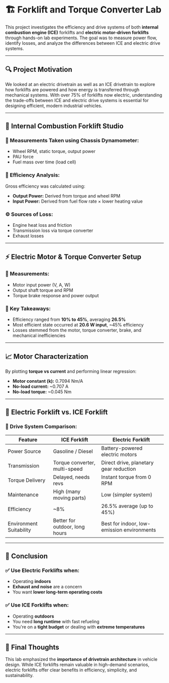 # 🏗 Forklift and Torque Converter Lab

This project investigates the efficiency and drive systems of both **internal combustion engine (ICE)** forklifts and **electric motor-driven forklifts** through hands-on lab experiments. The goal was to measure power flow, identify losses, and analyze the differences between ICE and electric drive systems.

---

## 🔍 Project Motivation

We looked at an electric drivetrain as well as an ICE drivetrain to explore how forklifts are powered and how energy is transferred through mechanical systems. With over 75% of forklifts now electric, understanding the trade-offs between ICE and electric drive systems is essential for designing efficient, modern industrial vehicles.

---

## 🔧 Internal Combustion Forklift Studio

### 🔢 Measurements Taken using Chassis Dynamometer:
- Wheel RPM, static torque, output power
- PAU force
- Fuel mass over time (load cell)

### 🧮 Efficiency Analysis:
Gross efficiency was calculated using:
- **Output Power:** Derived from torque and wheel RPM  
- **Input Power:** Derived from fuel flow rate × lower heating value

### ⚙️ Sources of Loss:
- Engine heat loss and friction
- Transmission loss via torque converter
- Exhaust losses

---

## ⚡️ Electric Motor & Torque Converter Setup

### 🔢 Measurements:
- Motor input power (V, A, W)
- Output shaft torque and RPM
- Torque brake response and power output

### 🧠 Key Takeaways:
- Efficiency ranged from **10% to 45%**, averaging **26.5%**
- Most efficient state occurred at **20.6 W input**, ~45% efficiency
- Losses stemmed from the motor, torque converter, brake, and mechanical inefficiencies

---

## 📈 Motor Characterization

By plotting **torque vs current** and performing linear regression:
- **Motor constant (k):** 0.7094 Nm/A
- **No-load current:** ~0.707 A
- **No-load torque:** ~0.045 Nm

---

## 🔋 Electric Forklift vs. ICE Forklift

### 🔄 Drive System Comparison:

| Feature                  | ICE Forklift                     | Electric Forklift                           |
|--------------------------|----------------------------------|----------------------------------------------|
| Power Source             | Gasoline / Diesel                | Battery-powered electric motors              |
| Transmission             | Torque converter, multi-speed    | Direct drive, planetary gear reduction       |
| Torque Delivery          | Delayed, needs revs              | Instant torque from 0 RPM                    |
| Maintenance              | High (many moving parts)         | Low (simpler system)                         |
| Efficiency               | ~8%                              | 26.5% average (up to 45%)                    |
| Environment Suitability  | Better for outdoor, long hours   | Best for indoor, low-emission environments   |

---

## 🧪 Conclusion

### ✅ Use Electric Forklifts when:
- Operating **indoors**
- **Exhaust and noise** are a concern
- You want **lower long-term operating costs**

### ✅ Use ICE Forklifts when:
- Operating **outdoors**
- You need **long runtime** with fast refueling
- You're on a **tight budget** or dealing with **extreme temperatures**

---

## 📌 Final Thoughts

This lab emphasized the **importance of drivetrain architecture** in vehicle design. While ICE forklifts remain valuable in high-demand scenarios, electric forklifts offer clear benefits in efficiency, simplicity, and sustainability.

